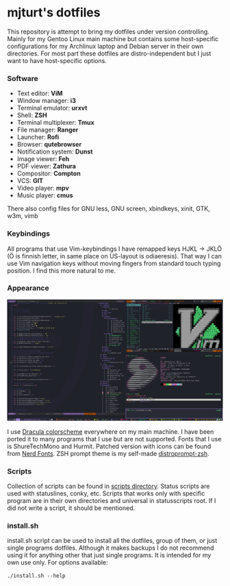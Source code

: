 # mjturt's dotfiles

This repository is attempt to bring my dotfiles under version controlling. Mainly for my Gentoo Linux main machine but contains some host-specific configurations for my Archlinux laptop and Debian server in their own directories. For most part these dotfiles are distro-independent but I just want to have host-specific options.

### Software

+ Text editor:          **ViM**
+ Window manager:       **i3**
+ Terminal emulator:    **urxvt**
+ Shell:                **ZSH**
+ Terminal multiplexer: **Tmux**
+ File manager:         **Ranger**
+ Launcher:             **Rofi**
+ Browser:              **qutebrowser**
+ Notification system:  **Dunst**
+ Image viewer:         **Feh**
+ PDF viewer:           **Zathura**
+ Compositor:           **Compton**
+ VCS:                  **GIT**
+ Video player:         **mpv**
+ Music player:         **cmus**

There also config files for GNU less, GNU screen, xbindkeys, xinit, GTK, w3m, vimb

### Keybindings

All programs that use Vim-keybindings I have remapped keys HJKL -> JKLÖ (Ö is finnish letter, in same place on US-layout is odiaeresis). That way I can use Vim navigation keys without moving fingers from standard touch typing position. I find this more natural to me.

### Appearance
![Screenshot](screenshots/screenshot.png?raw=true)

I use [Dracula colorscheme](https://github.com/dracula/dracula-theme) everywhere on my main machine. I have been ported it to many programs that I use but are not supported.
Fonts that I use is ShureTechMono and Hurmit. Patched version with icons can be found from [Nerd Fonts](https://github.com/ryanoasis/nerd-fonts). ZSH prompt theme is my self-made [distroprompt-zsh](https://github.com/mjturt/distroprompt-zsh).

### Scripts

Collection of scripts can be found in [scripts directory](scripts). Status scripts are used with statuslines, conky, etc. Scripts that works only with specific program are in their own directories and universal in statusscripts root. If I did not write a script, it should be mentioned.

### install.sh

install.sh script can be used to install all the dotfiles, group of them, or just single programs dotfiles. Although it makes backups I do not recommend using it for anything other that just single programs. It is intended for my own use only. For options available:
```
./install.sh --help
```
